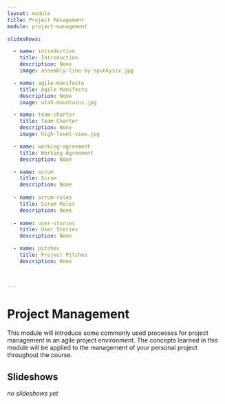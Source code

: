 ```yaml
---
layout: module
title: Project Management
module: project-management

slideshows:

  - name: introduction
    title: Introduction
    description: None
    image: assembly-line-by-spunkysix.jpg

  - name: agile-manifesto
    title: Agile Manifesto
    description: None
    image: utah-mountains.jpg

  - name: team-charter
    title: Team Charter
    description: None
    image: high-level-view.jpg

  - name: working-agreement
    title: Working Agreement
    description: None

  - name: scrum
    title: Scrum
    description: None
  
  - name: scrum-roles
    title: Scrum Roles
    description: None
    
  - name: user-stories
    title: User Stories
    description: None

  - name: pitches
    title: Project Pitches
    description: None

  

---
```


# Project Management

This module will introduce some commonly used processes for project management in an agile project environment. The concepts learned in this module will be applied to the management of your personal project throughout the course.

## Slideshows

_no slideshows yet_
